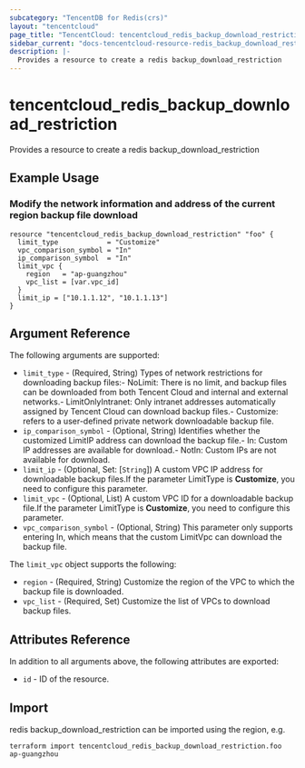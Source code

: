 ```yaml
---
subcategory: "TencentDB for Redis(crs)"
layout: "tencentcloud"
page_title: "TencentCloud: tencentcloud_redis_backup_download_restriction"
sidebar_current: "docs-tencentcloud-resource-redis_backup_download_restriction"
description: |-
  Provides a resource to create a redis backup_download_restriction
---
```


# tencentcloud_redis_backup_download_restriction

Provides a resource to create a redis backup_download_restriction

## Example Usage

### Modify the network information and address of the current region backup file download

```hcl
resource "tencentcloud_redis_backup_download_restriction" "foo" {
  limit_type            = "Customize"
  vpc_comparison_symbol = "In"
  ip_comparison_symbol  = "In"
  limit_vpc {
    region   = "ap-guangzhou"
    vpc_list = [var.vpc_id]
  }
  limit_ip = ["10.1.1.12", "10.1.1.13"]
}
```

## Argument Reference

The following arguments are supported:

* `limit_type` - (Required, String) Types of network restrictions for downloading backup files:- NoLimit: There is no limit, and backup files can be downloaded from both Tencent Cloud and internal and external networks.- LimitOnlyIntranet: Only intranet addresses automatically assigned by Tencent Cloud can download backup files.- Customize: refers to a user-defined private network downloadable backup file.
* `ip_comparison_symbol` - (Optional, String) Identifies whether the customized LimitIP address can download the backup file.- In: Custom IP addresses are available for download.- NotIn: Custom IPs are not available for download.
* `limit_ip` - (Optional, Set: [`String`]) A custom VPC IP address for downloadable backup files.If the parameter LimitType is **Customize**, you need to configure this parameter.
* `limit_vpc` - (Optional, List) A custom VPC ID for a downloadable backup file.If the parameter LimitType is **Customize**, you need to configure this parameter.
* `vpc_comparison_symbol` - (Optional, String) This parameter only supports entering In, which means that the custom LimitVpc can download the backup file.

The `limit_vpc` object supports the following:

* `region` - (Required, String) Customize the region of the VPC to which the backup file is downloaded.
* `vpc_list` - (Required, Set) Customize the list of VPCs to download backup files.

## Attributes Reference

In addition to all arguments above, the following attributes are exported:

* `id` - ID of the resource.



## Import

redis backup_download_restriction can be imported using the region, e.g.

```
terraform import tencentcloud_redis_backup_download_restriction.foo ap-guangzhou
```

